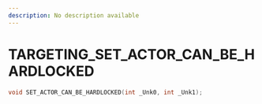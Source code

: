 ```yaml
---
description: No description available 
---
```


# TARGETING\_SET_ACTOR_CAN_BE_HARDLOCKED

```cpp
void SET_ACTOR_CAN_BE_HARDLOCKED(int _Unk0, int _Unk1);
```